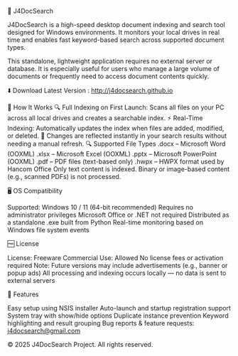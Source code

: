 📘 J4DocSearch

J4DocSearch is a high-speed desktop document indexing and search tool designed for Windows environments. It monitors your local drives in real time and enables fast keyword-based search across supported document types.

This standalone, lightweight application requires no external server or database. It is especially useful for users who manage a large volume of documents or frequently need to access document contents quickly.

⬇️ Download Latest Version : http://j4docsearch.github.io


🚀 How It Works
🔍 Full Indexing on First Launch: Scans all files on your PC across all local drives and creates a searchable index.
⚡ Real-Time Indexing: Automatically updates the index when files are added, modified, or deleted.
📁 Changes are reflected instantly in your search results without needing a manual refresh.
🔍 Supported File Types
.docx – Microsoft Word (OOXML)
.xlsx – Microsoft Excel (OOXML)
.pptx – Microsoft PowerPoint (OOXML)
.pdf – PDF files (text-based only)
.hwpx – HWPX format used by Hancom Office
Only text content is indexed. Binary or image-based content (e.g., scanned PDFs) is not processed.

🖥️ OS Compatibility

Supported: Windows 10 / 11 (64-bit recommended)
Requires no administrator privileges
Microsoft Office or .NET not required
Distributed as a standalone .exe built from Python
Real-time monitoring based on Windows file system events

🆓 License

License: Freeware
Commercial Use: Allowed
No license fees or activation required
Note: Future versions may include advertisements (e.g., banner or popup ads)
All processing and indexing occurs locally — no data is sent to external servers

🔗 Features

Easy setup using NSIS installer
Auto-launch and startup registration support
System tray with show/hide options
Duplicate instance prevention
Keyword highlighting and result grouping
Bug reports & feature requests: j4docsearch@gmail.com

© 2025 J4DocSearch Project. All rights reserved.
